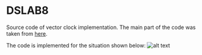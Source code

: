 # DSLAB8

Source code of vector clock implementation. The main part of the code was taken from [here](https://towardsdatascience.com/understanding-lamport-timestamps-with-pythons-multiprocessing-library-12a6427881c6).

The code is implemented for the situation shown below:
![alt text](https://github.com/rufusnufus/DSLAB8/situation.png "Here should be the situation")
